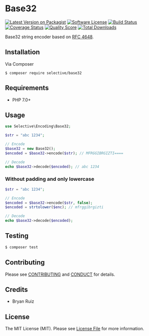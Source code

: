 # Base32

[![Latest Version on Packagist](https://img.shields.io/github/release/selective-php/base32.svg)](https://packagist.org/packages/selective/base32)
[![Software License](https://img.shields.io/badge/license-MIT-brightgreen.svg)](LICENSE.md)
[![Build Status](https://travis-ci.org/selective-php/base32.svg?branch=master)](https://travis-ci.org/selective-php/base32)
[![Coverage Status](https://scrutinizer-ci.com/g/selective-php/base32/badges/coverage.png?b=master)](https://scrutinizer-ci.com/g/selective-php/base32/code-structure)
[![Quality Score](https://scrutinizer-ci.com/g/selective-php/base32/badges/quality-score.png?b=master)](https://scrutinizer-ci.com/g/selective-php/base32/?branch=master)
[![Total Downloads](https://img.shields.io/packagist/dt/selective/base32.svg)](https://packagist.org/packages/selective/base32/stats)

Base32 string encoder based on [RFC 4648](https://tools.ietf.org/html/rfc4648#section-6).

## Installation

Via Composer

```
$ composer require selective/base32
```

## Requirements

* PHP 7.0+

## Usage

```php
use Selective\Encoding\Base32;

$str = "abc 1234";

// Encode
$base32 = new Base32();
$encoded = $base32->encode($str); // MFRGGIBRGIZTI====

// Decode
echo $base32->decode($encoded); // abc 1234
```

### Without padding and only lowercase

```php
$str = "abc 1234";

// Encode
$encoded = $base32->encode($str, false);
$encoded = strtolower($enc); // mfrggibrgizti

// Decode
echo $base32->decode($encoded);
```

## Testing

``` bash
$ composer test
```

## Contributing

Please see [CONTRIBUTING](CONTRIBUTING.md) and [CONDUCT](CONDUCT.md) for details.

## Credits
* Bryan Ruiz

## License

The MIT License (MIT). Please see [License File](LICENSE.md) for more information.
